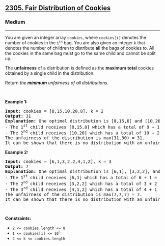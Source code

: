 <h2><a href="https://leetcode.com/problems/fair-distribution-of-cookies/">2305. Fair Distribution of Cookies</a></h2><h3>Medium</h3><hr><p>You are given an integer array <code>cookies</code>, where <code>cookies[i]</code> denotes the number of cookies in the <code>i<sup>th</sup></code> bag. You are also given an integer <code>k</code> that denotes the number of children to distribute <strong>all</strong> the bags of cookies to. All the cookies in the same bag must go to the same child and cannot be split up.</p>

<p>The <strong>unfairness</strong> of a distribution is defined as the <strong>maximum</strong> <strong>total</strong> cookies obtained by a single child in the distribution.</p>

<p>Return <em>the <strong>minimum</strong> unfairness of all distributions</em>.</p>

<p>&nbsp;</p>
<p><strong class="example">Example 1:</strong></p>

<pre>
<strong>Input:</strong> cookies = [8,15,10,20,8], k = 2
<strong>Output:</strong> 31
<strong>Explanation:</strong> One optimal distribution is [8,15,8] and [10,20]
- The 1<sup>st</sup> child receives [8,15,8] which has a total of 8 + 15 + 8 = 31 cookies.
- The 2<sup>nd</sup> child receives [10,20] which has a total of 10 + 20 = 30 cookies.
The unfairness of the distribution is max(31,30) = 31.
It can be shown that there is no distribution with an unfairness less than 31.
</pre>

<p><strong class="example">Example 2:</strong></p>

<pre>
<strong>Input:</strong> cookies = [6,1,3,2,2,4,1,2], k = 3
<strong>Output:</strong> 7
<strong>Explanation:</strong> One optimal distribution is [6,1], [3,2,2], and [4,1,2]
- The 1<sup>st</sup> child receives [6,1] which has a total of 6 + 1 = 7 cookies.
- The 2<sup>nd</sup> child receives [3,2,2] which has a total of 3 + 2 + 2 = 7 cookies.
- The 3<sup>rd</sup> child receives [4,1,2] which has a total of 4 + 1 + 2 = 7 cookies.
The unfairness of the distribution is max(7,7,7) = 7.
It can be shown that there is no distribution with an unfairness less than 7.
</pre>

<p>&nbsp;</p>
<p><strong>Constraints:</strong></p>

<ul>
	<li><code>2 &lt;= cookies.length &lt;= 8</code></li>
	<li><code>1 &lt;= cookies[i] &lt;= 10<sup>5</sup></code></li>
	<li><code>2 &lt;= k &lt;= cookies.length</code></li>
</ul>
